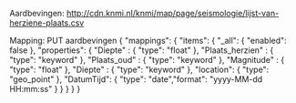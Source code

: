 Aardbevingen:
http://cdn.knmi.nl/knmi/map/page/seismologie/lijst-van-herziene-plaats.csv

Mapping:
PUT aardbevingen
 {
   "mappings": {
     "items": {
	   "_all": { "enabled": false  },
       "properties": {
	     "Diepte" : { "type": "float" },
	     "Plaats_herzien" : { "type": "keyword" },
	     "Plaats_oud" : { "type": "keyword" },
	     "Magnitude" : { "type": "float" },
	     "Diepte" : { "type": "keyword" },
	     "location": { "type": "geo_point" },
	     "DatumTijd": { "type": "date","format": "yyyy-MM-dd HH:mm:ss" }
       }
     }
   }
 }
 